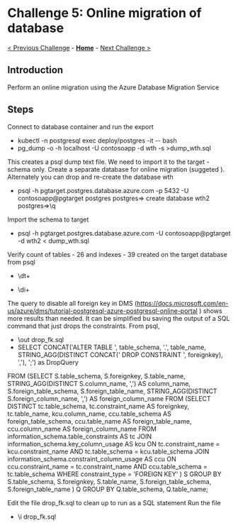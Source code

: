 # Challenge 5: Online migration of database

[< Previous Challenge](./04-offline-cutover-validation.md) - **[Home](../README.md)** - [Next Challenge >](./06-online-cutover-validation.md)

## Introduction

Perform an online migration using the Azure Database Migration Service

## Steps

Connect to database container and run the export 

* kubectl -n postgresql exec deploy/postgres -it -- bash
* pg_dump -o -h localhost -U contosoapp -d wth -s >dump_wth.sql

This creates a psql dump text file. We need to import it to the target - schema only. Create a separate database for online migration (suggeted ). Alternately you can drop and re-create the database wth

* psql -h pgtarget.postgres.database.azure.com -p 5432 -U contosoapp@pgtarget  postgres
postgres=> create database wth2
postgres=>\q

Import the schema to target

* psql -h pgtarget.postgres.database.azure.com -U contosoapp@pgtarget -d wth2 < dump_wth.sql

Verify count of tables - 26 and indexes - 39 created on the target database from psql 

* \dt+

* \di+


The query to disable all foreign key in DMS  (https://docs.microsoft.com/en-us/azure/dms/tutorial-postgresql-azure-postgresql-online-portal )  shows more results than needed. It can be simplified bu saving the output of a SQL command that just drops the constraints. From psql,

* \out drop_fk.sql
* SELECT CONCAT('ALTER TABLE ', table_schema, '.', table_name, STRING_AGG(DISTINCT CONCAT(' DROP CONSTRAINT ', foreignkey), ','), ';') as DropQuery
        
FROM
    (SELECT
    S.table_schema,
    S.foreignkey,
    S.table_name,
    STRING_AGG(DISTINCT S.column_name, ',') AS column_name,
    S.foreign_table_schema,
    S.foreign_table_name,
    STRING_AGG(DISTINCT S.foreign_column_name, ',') AS foreign_column_name
FROM
    (SELECT DISTINCT
    tc.table_schema,
    tc.constraint_name AS foreignkey,
    tc.table_name,
    kcu.column_name,
    ccu.table_schema AS foreign_table_schema,
    ccu.table_name AS foreign_table_name,
    ccu.column_name AS foreign_column_name
    FROM information_schema.table_constraints AS tc
    JOIN information_schema.key_column_usage AS kcu ON tc.constraint_name = kcu.constraint_name AND tc.table_schema = kcu.table_schema
    JOIN information_schema.constraint_column_usage AS ccu ON ccu.constraint_name = tc.constraint_name AND ccu.table_schema = tc.table_schema
WHERE constraint_type = 'FOREIGN KEY'
    ) S
    GROUP BY S.table_schema, S.foreignkey, S.table_name, S.foreign_table_schema, S.foreign_table_name
    ) Q
    GROUP BY Q.table_schema, Q.table_name;

Edit the file drop_fk.sql to clean up to run as a  SQL statement
Run the file

* \i  drop_fk.sql
